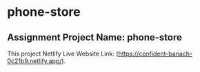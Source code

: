 # phone-store

## Assignment Project Name: phone-store

This project Netlify Live Website Link: (https://confident-banach-0c21b9.netlify.app/).
